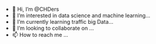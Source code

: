 - 👋 Hi, I’m @CHDers
- 👀 I’m interested in data science and machine learning...
- 🌱 I’m currently learning traffic big Data...
- 💞️ I’m looking to collaborate on ...
- 📫 How to reach me ...

<!---
CHDers/CHDers is a ✨ special ✨ repository because its `README.md` (this file) appears on your GitHub profile.
You can click the Preview link to take a look at your changes.
--->
